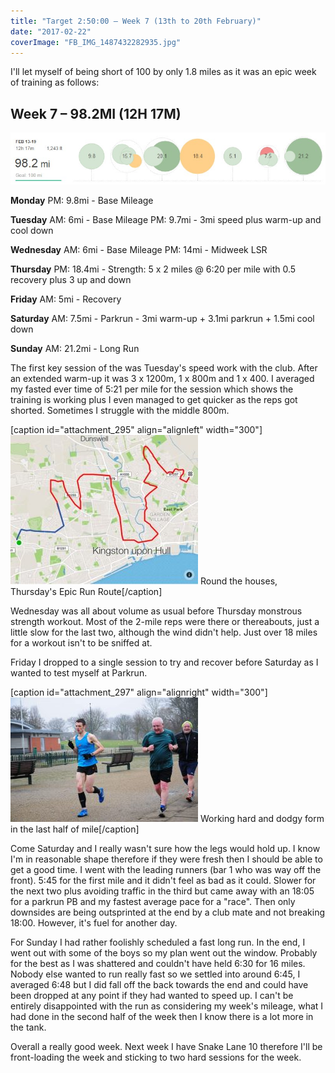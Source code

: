 ```yaml
---
title: "Target 2:50:00 – Week 7 (13th to 20th February)"
date: "2017-02-22"
coverImage: "FB_IMG_1487432282935.jpg"
---
```


I'll let myself of being short of 100 by only 1.8 miles as it was an epic week of training as follows:

## Week 7 – 98.2MI (12H 17M)

![](images/ScreenHunter_2284-Feb.-22-10.35.jpg)

**Monday** PM: 9.8mi - Base Mileage

**Tuesday** AM: 6mi - Base Mileage PM: 9.7mi - 3mi speed plus warm-up and cool down

**Wednesday** AM: 6mi - Base Mileage PM: 14mi - Midweek LSR

**Thursday** PM: 18.4mi - Strength: 5 x 2 miles @ 6:20 per mile with 0.5 recovery plus 3 up and down

**Friday** AM: 5mi - Recovery

**Saturday** AM: 7.5mi - Parkrun - 3mi warm-up + 3.1mi parkrun + 1.5mi cool down

**Sunday** AM: 21.2mi - Long Run

The first key session of the was Tuesday's speed work with the club. After an extended warm-up it was 3 x 1200m, 1 x 800m and 1 x 400. I averaged my fasted ever time of 5:21 per mile for the session which shows the training is working plus I even managed to get quicker as the reps got shorted. Sometimes I struggle with the middle 800m.

\[caption id="attachment\_295" align="alignleft" width="300"\][![](images/ScreenHunter_2283-Feb.-22-10.21-300x239.jpg)](http://dlw.me.uk/wp-content/uploads/2017/02/ScreenHunter_2283-Feb.-22-10.21.jpg) Round the houses, Thursday's Epic Run Route\[/caption\]

Wednesday was all about volume as usual before Thursday monstrous strength workout. Most of the 2-mile reps were there or thereabouts, just a little slow for the last two, although the wind didn't help. Just over 18 miles for a workout isn't to be sniffed at.

Friday I dropped to a single session to try and recover before Saturday as I wanted to test myself at Parkrun.

\[caption id="attachment\_297" align="alignright" width="300"\][![Hull parkrun # 366 - 17/02/2017](images/FB_IMG_1487432282935-300x199.jpg)](http://dlw.me.uk/wp-content/uploads/2017/02/FB_IMG_1487432282935.jpg) Working hard and dodgy form in the last half of mile\[/caption\]

Come Saturday and I really wasn't sure how the legs would hold up. I know I'm in reasonable shape therefore if they were fresh then I should be able to get a good time. I went with the leading runners (bar 1 who was way off the front). 5:45 for the first mile and it didn't feel as bad as it could. Slower for the next two plus avoiding traffic in the third but came away with an 18:05 for a parkrun PB and my fastest average pace for a "race". Then only downsides are being outsprinted at the end by a club mate and not breaking 18:00. However, it's fuel for another day.

For Sunday I had rather foolishly scheduled a fast long run. In the end, I went out with some of the boys so my plan went out the window. Probably for the best as I was shattered and couldn't have held 6:30 for 16 miles. Nobody else wanted to run really fast so we settled into around 6:45, I averaged 6:48 but I did fall off the back towards the end and could have been dropped at any point if they had wanted to speed up. I can't be entirely disappointed with the run as considering my week's mileage, what I had done in the second half of the week then I know there is a lot more in the tank.

Overall a really good week. Next week I have Snake Lane 10 therefore I'll be front-loading the week and sticking to two hard sessions for the week.
